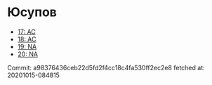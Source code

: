 # Юсупов
- [17: AC](17.md)
- [18: AC](18.md)
- [19: NA](19.md)
- [20: NA](20.md)

Commit: a98376436ceb22d5fd2f4cc18c4fa530ff2ec2e8
 fetched at: 20201015-084815
